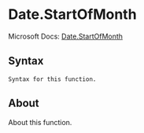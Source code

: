 # Date.StartOfMonth

Microsoft Docs: [Date.StartOfMonth](https://docs.microsoft.com/en-us/powerquery-m/date-startofmonth)

## Syntax

```
Syntax for this function.
```

## About

About this function.

